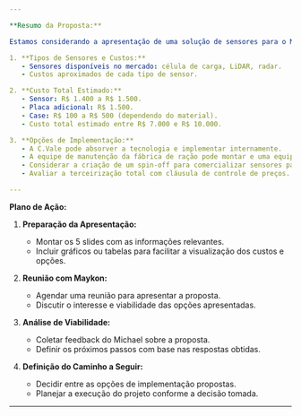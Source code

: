 ```yaml
---

**Resumo da Proposta:**

Estamos considerando a apresentação de uma solução de sensores para o Maykon Buttini. A ideia é apresentar uma análise simplificada em até 5 slides, destacando:

1. **Tipos de Sensores e Custos:**
   - Sensores disponíveis no mercado: célula de carga, LiDAR, radar.
   - Custos aproximados de cada tipo de sensor.

2. **Custo Total Estimado:**
   - Sensor: R$ 1.400 a R$ 1.500.
   - Placa adicional: R$ 1.500.
   - Case: R$ 100 a R$ 500 (dependendo do material).
   - Custo total estimado entre R$ 7.000 e R$ 10.000.

3. **Opções de Implementação:**
   - A C.Vale pode absorver a tecnologia e implementar internamente.
   - A equipe de manutenção da fábrica de ração pode montar e uma equipe terceirizada pode instalar os sensores.
   - Considerar a criação de um spin-off para comercializar sensores para outras empresas da região.
   - Avaliar a terceirização total com cláusula de controle de preços.

---
```


**Plano de Ação:**

1. **Preparação da Apresentação:**
   - Montar os 5 slides com as informações relevantes.
   - Incluir gráficos ou tabelas para facilitar a visualização dos custos e opções.

2. **Reunião com Maykon:**
   - Agendar uma reunião para apresentar a proposta.
   - Discutir o interesse e viabilidade das opções apresentadas.

3. **Análise de Viabilidade:**
   - Coletar feedback do Michael sobre a proposta.
   - Definir os próximos passos com base nas respostas obtidas.

4. **Definição do Caminho a Seguir:**
   - Decidir entre as opções de implementação propostas.
   - Planejar a execução do projeto conforme a decisão tomada.

---
